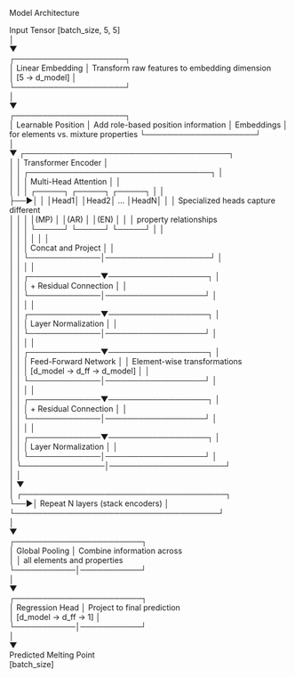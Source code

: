 Model Architecture  

Input Tensor [batch_size, 5, 5]    
     │    
     ▼    
┌────────────────────┐   
│  Linear Embedding  │  Transform raw features to embedding dimension      
│  [5 → d_model]     │        
└────────────────────┘        
     │    
     ▼    
┌────────────────────┐        
│ Learnable Position │  Add role-based position information 
│     Embeddings     │  for elements vs. mixture properties 
└────────────────────┘   
     │    
     ▼   ┌─────────────────────────────────────┐  
     │   │         Transformer Encoder         │  
     │   │ ┌─────────────────────────────────┐ │  
     │   │ │       Multi-Head Attention      │ │  
     │   │ │  ┌─────┐  ┌─────┐     ┌─────┐   │ │  
     ├──►│ │  │Head1│  │Head2│ ... │HeadN│   │ │  Specialized heads capture different     
     │   │ │  │(MP) │  │(AR) │     │(EN) │   │ │  property relationships   
     │   │ │  └─────┘  └─────┘     └─────┘   │ │  
     │   │ │             │                   │ │  
     │   │ │     Concat and Project          │ │  
     │   │ └─────────────│───────────────────┘ │  
     │   │               │                     │  
     │   │ ┌─────────────▼──────────────────┐  │  
     │   │ │      + Residual Connection     │  │  
     │   │ └─────────────│──────────────────┘  │  
     │   │               │                     │  
     │   │ ┌─────────────▼──────────────────┐  │  
     │   │ │       Layer Normalization      │  │       
     │   │ └─────────────│──────────────────┘  │  
     │   │               │                     │  
     │   │ ┌─────────────▼──────────────────┐  │  
     │   │ │     Feed-Forward Network       │  │  Element-wise transformations  
     │   │ │    [d_model → d_ff → d_model]  │  │  
     │   │ └─────────────│──────────────────┘  │  
     │   │               │                     │  
     │   │ ┌─────────────▼──────────────────┐  │  
     │   │ │      + Residual Connection     │  │  
     │   │ └─────────────│──────────────────┘  │  
     │   │               │                     │  
     │   │ ┌─────────────▼──────────────────┐  │  
     │   │ │       Layer Normalization      │  │       
     │   │ └─────────────│──────────────────┘  │  
     │   └───────────────│─────────────────────┘  
     │                   │    
     │                   ▼         
     │   ┌─────────────────────────────────────┐  
     └──►│  Repeat N layers (stack encoders)   │  
         └─────────────────────────────────────┘  
                         │    
                         ▼    
             ┌───────────────────────┐  
             │     Global Pooling    │  Combine information across    
             │                       │  all elements and properties   
             └───────────│───────────┘  
                         │    
                         ▼    
             ┌───────────────────────┐  
             │   Regression Head     │  Project to final prediction   
             │  [d_model → d_ff → 1] │  
             └───────────│───────────┘  
                         │    
                         ▼    
                  Predicted Melting Point    
                      [batch_size] 